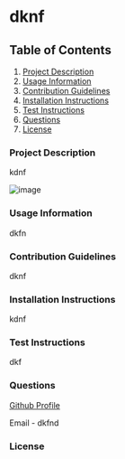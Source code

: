 # dknf
  
  

  ## Table of Contents
  1. [Project Description](#Project-Description)
  1. [Usage Information](#Usage-Information)
  1. [Contribution Guidelines](#Contribution-Guidelines)
  1. [Installation Instructions](#Installation-Instructions)
  1. [Test Instructions](#Test-Instructions)
  1. [Questions](#Questions)
  1. [License](#License)

  ### Project Description
    
  kdnf
  
  ![image](https://www.placecage.com/600/300)
  
  ### Usage Information
    
  dkfn
    
  ### Contribution Guidelines
    
  dknf
    
  ### Installation Instructions
    
  kdnf

  ### Test Instructions

  dkf

  ### Questions

  [Github Profile](https://github.com/dkjfd) <br>
  
  Email - dkfnd
    
  ### License
    
  